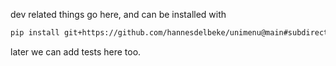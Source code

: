 dev related things go here, and can be installed with
```bash
pip install git+https://github.com/hannesdelbeke/unimenu@main#subdirectory=dev
```

later we can add tests here too.
